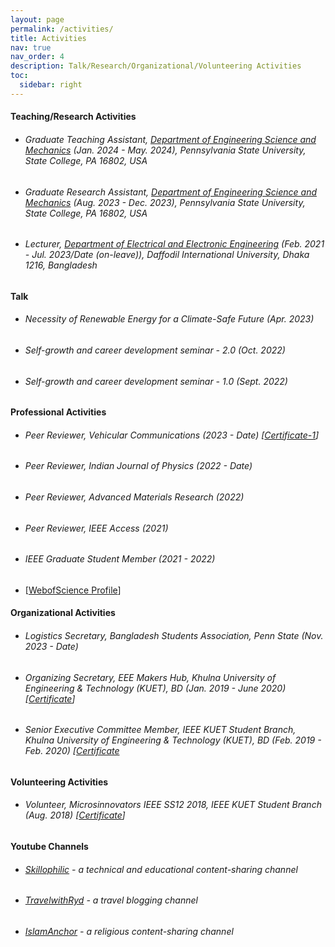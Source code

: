 ```yaml
---
layout: page
permalink: /activities/
title: Activities
nav: true
nav_order: 4
description: Talk/Research/Organizational/Volunteering Activities
toc:
  sidebar: right
---
```


#### Teaching/Research Activities
* ###### Graduate Teaching Assistant, [Department of Engineering Science and Mechanics](https://www.esm.psu.edu/) (Jan. 2024 - May. 2024), Pennsylvania State University, State College, PA 16802, USA
* ###### Graduate Research Assistant, [Department of Engineering Science and Mechanics](https://www.esm.psu.edu/) (Aug. 2023 - Dec. 2023), Pennsylvania State University, State College, PA 16802, USA
* ###### Lecturer, [Department of Electrical and Electronic Engineering](https://daffodilvarsity.edu.bd/department/eee) (Feb. 2021 - Jul. 2023/Date (on-leave)), Daffodil International University, Dhaka 1216, Bangladesh


#### Talk
* ###### Necessity of Renewable Energy for a Climate-Safe Future (Apr. 2023)
* ###### Self-growth and career development seminar - 2.0 (Oct. 2022)
* ###### Self-growth and career development seminar - 1.0 (Sept. 2022)

#### Professional Activities 
* ###### Peer Reviewer, Vehicular Communications (2023 - Date) [[Certificate-1](https://drive.google.com/file/d/1tCMZ-DqYNZo9b0l3Kz64S3yeo-fLj3Z0/view)]
* ###### Peer Reviewer, Indian Journal of Physics (2022 - Date)
* ###### Peer Reviewer, Advanced Materials Research (2022)
* ###### Peer Reviewer, IEEE Access (2021)
* ###### IEEE Graduate Student Member (2021 - 2022)
* [[WebofScience Profile](https://www.webofscience.com/wos/author/rid/ABS-4864-2022)]

#### Organizational Activities
* ###### Logistics Secretary, Bangladesh Students Association, Penn State (Nov. 2023 - Date)
* ###### Organizing Secretary, EEE Makers Hub, Khulna University of Engineering & Technology (KUET), BD (Jan. 2019 - June 2020) [[Certificate](https://drive.google.com/file/d/1N_lfiA064l9k-P8hsJ3u2qGlyocYs6Hp/view)]
* ###### Senior Executive Committee Member, IEEE KUET Student Branch, Khulna University of Engineering & Technology (KUET), BD (Feb. 2019 - Feb. 2020) [[Certificate](https://drive.google.com/file/d/1APjMjKoPCoAEBG5Angtl48ipGNNOeStK/view)

#### Volunteering Activities
* ###### Volunteer, Microsinnovators IEEE SS12 2018, IEEE KUET Student Branch (Aug. 2018) [[Certificate](https://drive.google.com/file/d/1JF5lFoGr7mBvuDJUjf4fVuHl9ZS2209H/view)]

#### Youtube Channels
* ###### [Skillophilic](https://www.youtube.com/channel/UCQ85JYoh40PFxtot98je3ZA) - a technical and educational content-sharing channel 
* ###### [TravelwithRyd](https://www.youtube.com/channel/UC6NWjLlA1ca-znrWTFzqddQ) - a travel blogging channel
* ###### [IslamAnchor](https://www.youtube.com/channel/UCtEFOZIKXuM8Iushj97ASTA) - a religious content-sharing channel

